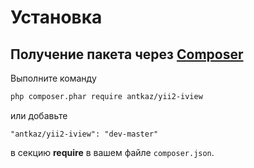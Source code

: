 # Установка

## Получение пакета через <a href="http://getcomposer.org/download/" target="_blank">Composer</a>

Выполните команду

```bash
php composer.phar require antkaz/yii2-iview
```

или добавьте

```
"antkaz/yii2-iview": "dev-master"
```

в секцию **require** в вашем файле `composer.json`.